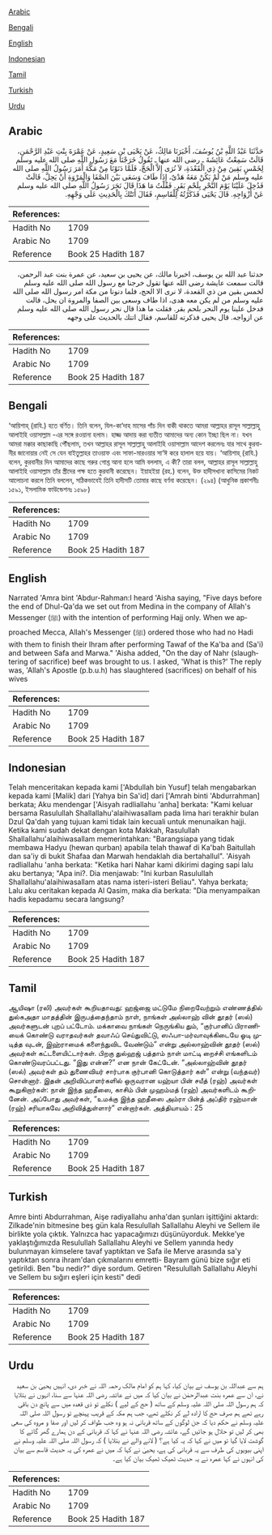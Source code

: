 [Arabic](#arabic)

[Bengali](#bengali)

[English](#english)

[Indonesian](#indonesian)

[Tamil](#tamil)

[Turkish](#turkish)

[Urdu](#urdu)

## Arabic


<div dir="rtl" lang="ar" style={{fontSize:'larger',backgroundColor:'#f8f9fa',padding:20}}>
حَدَّثَنَا عَبْدُ اللَّهِ بْنُ يُوسُفَ، أَخْبَرَنَا مَالِكٌ، عَنْ يَحْيَى بْنِ سَعِيدٍ، عَنْ عَمْرَةَ بِنْتِ عَبْدِ الرَّحْمَنِ، قَالَتْ سَمِعْتُ عَائِشَةَ ـ رضى الله عنها ـ تَقُولُ خَرَجْنَا مَعَ رَسُولِ اللَّهِ صلى الله عليه وسلم لِخَمْسٍ بَقِينَ مِنْ ذِي الْقَعْدَةِ، لاَ نُرَى إِلاَّ الْحَجَّ، فَلَمَّا دَنَوْنَا مِنْ مَكَّةَ أَمَرَ رَسُولُ اللَّهِ صلى الله عليه وسلم مَنْ لَمْ يَكُنْ مَعَهُ هَدْىٌ، إِذَا طَافَ وَسَعَى بَيْنَ الصَّفَا وَالْمَرْوَةِ أَنْ يَحِلَّ، قَالَتْ فَدُخِلَ عَلَيْنَا يَوْمَ النَّحْرِ بِلَحْمِ بَقَرٍ‏.‏ فَقُلْتُ مَا هَذَا قَالَ نَحَرَ رَسُولُ اللَّهِ صلى الله عليه وسلم عَنْ أَزْوَاجِهِ‏.‏ قَالَ يَحْيَى فَذَكَرْتُهُ لِلْقَاسِمِ، فَقَالَ أَتَتْكَ بِالْحَدِيثِ عَلَى وَجْهِهِ‏.‏
</div>
<div style={{backgroundColor:'#f8f9fa',padding:20, marginBottom: 10}}><table> <thead> <tr> <th>References:</th> <th></th> </tr> </thead> <tbody><tr><td>Hadith No</td><td>1709</td></tr><tr><td>Arabic No</td><td>1709</td></tr><tr><td>Reference</td><td>Book 25 Hadith 187</td></tr></tbody></table></div>


<div dir="rtl" lang="ar" style={{fontSize:'larger',backgroundColor:'#f8f9fa',padding:20}}>
حدثنا عبد الله بن يوسف، اخبرنا مالك، عن يحيى بن سعيد، عن عمرة بنت عبد الرحمن، قالت سمعت عايشة رضى الله عنها تقول خرجنا مع رسول الله صلى الله عليه وسلم لخمس بقين من ذي القعدة، لا نرى الا الحج، فلما دنونا من مكة امر رسول الله صلى الله عليه وسلم من لم يكن معه هدى، اذا طاف وسعى بين الصفا والمروة ان يحل، قالت فدخل علينا يوم النحر بلحم بقر. فقلت ما هذا قال نحر رسول الله صلى الله عليه وسلم عن ازواجه. قال يحيى فذكرته للقاسم، فقال اتتك بالحديث على وجهه
</div>
<div style={{backgroundColor:'#f8f9fa',padding:20, marginBottom: 10}}><table> <thead> <tr> <th>References:</th> <th></th> </tr> </thead> <tbody><tr><td>Hadith No</td><td>1709</td></tr><tr><td>Arabic No</td><td>1709</td></tr><tr><td>Reference</td><td>Book 25 Hadith 187</td></tr></tbody></table></div>

## Bengali


<div dir="ltr" lang="bn" style={{fontSize:'larger',backgroundColor:'#f8f9fa',padding:20}}>
‘আয়িশাহ্ (রাযি.) হতে বর্ণিত। তিনি বলেন, যিল-কা‘দাহ মাসের পাঁচ দিন বাকী থাকতে আমরা আল্লাহর রাসূল সাল্লাল্লাহু আলাইহি ওয়াসাল্লাম -এর সঙ্গে রওয়ানা হলাম। হাজ্জ আদায় করা ব্যতীত আমাদের অন্য কোন ইচ্ছা ছিল না। যখন আমরা মক্কার কাছাকাছি পৌঁছলাম, তখন আল্লাহর রাসূল সাল্লাল্লাহু আলাইহি ওয়াসাল্লাম আদেশ করলেনঃ যার সাথে কুরবানীর জানোয়ার নেই সে যেন বাইতুল্লাহর তাওয়াফ এবং সাফা-মারওয়ার সা‘ঈ করে হালাল হয়ে যায়। ‘আয়িশাহ্ (রাযি.) বলেন, কুরবানীর দিন আমাদের কাছে গরুর গোশ্ত আনা হলে আমি বললাম, এ কী? তারা বলল, আল্লাহর রাসূল সাল্লাল্লাহু আলাইহি ওয়াসাল্লাম তাঁর স্ত্রীদের পক্ষ হতে কুরবানী করেছেন। ইয়াহইয়া (রহ.) বলেন, উক্ত হাদীসখানা কাসিমের নিকট আলোচনা করলে তিনি বললেন, সঠিকভাবেই তিনি হাদীসটি তোমার কাছে বর্ণনা করেছেন। (২৯৪) (আধুনিক প্রকাশনীঃ ১৫৯১, ইসলামিক ফাউন্ডেশনঃ ১৫৯৮)
</div>
<div style={{backgroundColor:'#f8f9fa',padding:20, marginBottom: 10}}><table> <thead> <tr> <th>References:</th> <th></th> </tr> </thead> <tbody><tr><td>Hadith No</td><td>1709</td></tr><tr><td>Arabic No</td><td>1709</td></tr><tr><td>Reference</td><td>Book 25 Hadith 187</td></tr></tbody></table></div>

## English


<div dir="ltr" lang="en" style={{fontSize:'larger',backgroundColor:'#f8f9fa',padding:20}}>
Narrated 'Amra bint 'Abdur-Rahman:I heard 'Aisha saying, "Five days before the end of Dhul-Qa'da we set out from Medina in the company of Allah's Messenger (ﷺ) with the intention of performing Hajj only. When we approached Mecca, Allah's Messenger (ﷺ) ordered those who had no Hadi with them to finish their lhram after performing Tawaf of the Ka'ba and (Sa'i) and between Safa and Marwa." 'Aisha added, "On the day of Nahr (slaughtering of sacrifice) beef was brought to us. I asked, 'What is this?' The reply was, 'Allah's Apostle (p.b.u.h) has slaughtered (sacrifices) on behalf of his wives
</div>
<div style={{backgroundColor:'#f8f9fa',padding:20, marginBottom: 10}}><table> <thead> <tr> <th>References:</th> <th></th> </tr> </thead> <tbody><tr><td>Hadith No</td><td>1709</td></tr><tr><td>Arabic No</td><td>1709</td></tr><tr><td>Reference</td><td>Book 25 Hadith 187</td></tr></tbody></table></div>

## Indonesian


<div dir="ltr" lang="id" style={{fontSize:'larger',backgroundColor:'#f8f9fa',padding:20}}>
Telah menceritakan kepada kami ['Abdullah bin Yusuf] telah mengabarkan kepada kami [Malik] dari [Yahya bin Sa'id] dari ['Amrah binti 'Abdurrahman] berkata; Aku mendengar ['Aisyah radliallahu 'anha] berkata: "Kami keluar bersama Rasulullah Shallallahu'alaihiwasallam pada lima hari terakhir bulan Dzul Qa'dah yang tujuan kami tidak lain kecuali untuk menunaikan hajji. Ketika kami sudah dekat dengan kota Makkah, Rasulullah Shallallahu'alaihiwasallam memerintahkan: "Barangsiapa yang tidak membawa Hadyu (hewan qurban) apabila telah thawaf di Ka'bah Baitullah dan sa'iy di bukit Shafaa dan Marwah hendaklah dia bertahallul". 'Aisyah radliallahu 'anha berkata: "Ketika hari Nahar kami dikirimi daging sapi lalu aku bertanya; "Apa ini?. Dia menjawab: "Ini kurban Rasulullah Shallallahu'alaihiwasallam atas nama isteri-isteri Beliau". Yahya berkata; Lalu aku ceritakan kepada Al Qasim, maka dia berkata: "Dia menyampaikan hadis kepadamu secara langsung?
</div>
<div style={{backgroundColor:'#f8f9fa',padding:20, marginBottom: 10}}><table> <thead> <tr> <th>References:</th> <th></th> </tr> </thead> <tbody><tr><td>Hadith No</td><td>1709</td></tr><tr><td>Arabic No</td><td>1709</td></tr><tr><td>Reference</td><td>Book 25 Hadith 187</td></tr></tbody></table></div>

## Tamil


<div dir="ltr" lang="ta" style={{fontSize:'larger',backgroundColor:'#f8f9fa',padding:20}}>
ஆயிஷா (ரலி) அவர்கள் கூறியதாவது: ஹஜ்ஜை மட்டுமே நிறைவேற்றும் எண்ணத்தில் துல்கஅதா மாதத்தின் இருபத்தைந்தாம் நாள், நாங்கள் அல்லாஹ் வின் தூதர் (ஸல்) அவர்களுடன் புறப் பட்டோம். மக்காவை நாங்கள் நெருங்கிய தும், “குர்பானிப் பிராணியைக் கொண்டு வராதவர்கள் தவாஃப் செய்துவிட்டு, ஸஃபா-மர்வாவுக்கிடையே ஓடி முடித்த வுடன், இஹ்ராமைக் களைந்துவிட வேண்டும்” என்று அல்லாஹ்வின் தூதர் (ஸல்) அவர்கள் கட்டளையிட்டார்கள். பிறகு துல்ஹஜ் பத்தாம் நாள் மாட்டி றைச்சி எங்களிடம் கொண்டுவரப்பட்டது. “இது என்ன?” என நான் கேட்டேன். “அல்லாஹ்வின் தூதர் (ஸல்) அவர்கள் தம் துணைவியர் சார்பாக குர்பானி கொடுத்தார் கள்” என்று (வந்தவர்) சொன்னார். இதன் அறிவிப்பாளர்களில் ஒருவரான யஹ்யா பின் சயீத் (ரஹ்) அவர்கள் கூறுகிறார்கள்: நான் இந்த ஹதீஸை, காசிம் பின் முஹம்மத் (ரஹ்) அவர்களிடம் கூறினேன். அப்போது அவர்கள், “உமக்கு இந்த ஹதீஸை அம்ரா பின்த் அப்திர் ரஹ்மான் (ரஹ்) சரியாகவே அறிவித்துள்ளார்” என்றார்கள். அத்தியாயம் : 25
</div>
<div style={{backgroundColor:'#f8f9fa',padding:20, marginBottom: 10}}><table> <thead> <tr> <th>References:</th> <th></th> </tr> </thead> <tbody><tr><td>Hadith No</td><td>1709</td></tr><tr><td>Arabic No</td><td>1709</td></tr><tr><td>Reference</td><td>Book 25 Hadith 187</td></tr></tbody></table></div>

## Turkish


<div dir="ltr" lang="tr" style={{fontSize:'larger',backgroundColor:'#f8f9fa',padding:20}}>
Amre binti Abdurrahman, Aişe radiyallahu anha'dan şunları işittiğini aktardı: Zilkade'nin bitmesine beş gün kala Resulullah Sallallahu Aleyhi ve Sellem ile birlikte yola çıktık. Yalnızca hac yapacağımızı düşünüyorduk. Mekke'ye yaklaştığımızda Resulullah Sallallahu Aleyhi ve Sellem yanında hedy bulunmayan kimselere tavaf yaptıktan ve Safa ile Merve arasında sa'y yaptıktan sonra ihram'dan çıkmalarını emretti- Bayram günü bize sığır eti getirildi. Ben "bu nedir?" diye sordum. Getiren "Resulullah Sallallahu Aleyhi ve Sellem bu sığırı eşleri için kesti" dedi
</div>
<div style={{backgroundColor:'#f8f9fa',padding:20, marginBottom: 10}}><table> <thead> <tr> <th>References:</th> <th></th> </tr> </thead> <tbody><tr><td>Hadith No</td><td>1709</td></tr><tr><td>Arabic No</td><td>1709</td></tr><tr><td>Reference</td><td>Book 25 Hadith 187</td></tr></tbody></table></div>

## Urdu


<div dir="rtl" lang="ur" style={{fontSize:'larger',backgroundColor:'#f8f9fa',padding:20}}>
ہم سے عبداللہ بن یوسف نے بیان کیا، کہا ہم کو امام مالک رحمہ اللہ نے خبر دی، انہیں یحییٰ بن سعید نے، ان سے عمرہ بنت عبدالرحمٰن نے بیان کیا کہ میں نے عائشہ رضی اللہ عنہا سے سنا، انہوں نے بتلایا کہ ہم رسول اللہ صلی اللہ علیہ وسلم کے ساتھ ( حج کے لیے ) نکلے تو ذی قعدہ میں سے پانچ دن باقی رہے تھے ہم صرف حج کا ارادہ لے کر نکلے تھے، جب ہم مکہ کے قریب پہنچے تو رسول اللہ صلی اللہ علیہ وسلم نے حکم دیا کہ جن لوگوں کے ساتھ قربانی نہ ہو وہ جب طواف کر لیں اور صفا و مروہ کی سعی بھی کر لیں تو حلال ہو جائیں گے، عائشہ رضی اللہ عنہا نے کہا کہ قربانی کے دن ہمارے گھر گائے کا گوشت لایا گیا تو میں نے کہا کہ یہ کیا ہے؟ ( لانے والے نے بتلایا ) کہ رسول اللہ صلی اللہ علیہ وسلم نے اپنی بیویوں کی طرف سے یہ قربانی کی ہے، یحییٰ نے کہا کہ میں نے عمرہ کی یہ حدیث قاسم سے بیان کی انہوں نے کہا عمرہ نے یہ حدیث ٹھیک ٹھیک بیان کیا ہے۔
</div>
<div style={{backgroundColor:'#f8f9fa',padding:20, marginBottom: 10}}><table> <thead> <tr> <th>References:</th> <th></th> </tr> </thead> <tbody><tr><td>Hadith No</td><td>1709</td></tr><tr><td>Arabic No</td><td>1709</td></tr><tr><td>Reference</td><td>Book 25 Hadith 187</td></tr></tbody></table></div>